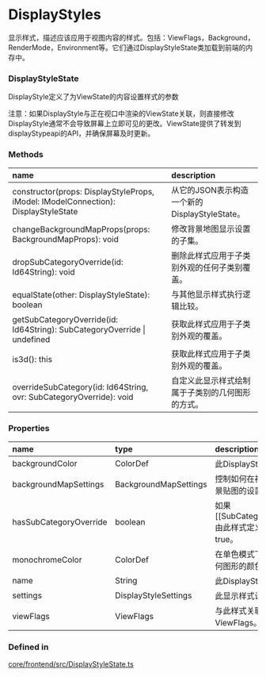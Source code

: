 # DisplayStyles

显示样式，描述应该应用于视图内容的样式。包括：ViewFlags，Background，RenderMode，Environment等。它们通过DisplayStyleState类加载到前端的内存中。

### DisplayStyleState 

DisplayStyle定义了为ViewState的内容设置样式的参数

注意：如果DisplayStyle与正在视口中渲染的ViewState关联，则直接修改DisplayStyle通常不会导致屏幕上立即可见的更改。ViewState提供了转发到displayStypeapi的API，并确保屏幕及时更新。

### Methods

| name | description |
| :--- | :--- |
| constructor\(props: DisplayStyleProps, iModel: IModelConnection\): DisplayStyleState | 从它的JSON表示构造一个新的DisplayStyleState。 |
| changeBackgroundMapProps\(props: BackgroundMapProps\): void | 修改背景地图显示设置的子集。 |
| dropSubCategoryOverride\(id: Id64String\): void | 删除此样式应用于子类别外观的任何子类别覆盖。 |
| equalState\(other: DisplayStyleState\): boolean | 与其他显示样式执行逻辑比较。 |
| getSubCategoryOverride\(id: Id64String\): SubCategoryOverride \| undefined | 获取此样式应用于子类别外观的覆盖。 |
| is3d\(\): this | 获取此样式应用于子类别外观的覆盖。 |
| overrideSubCategory\(id: Id64String, ovr: SubCategoryOverride\): void | 自定义此显示样式绘制属于子类别的几何图形的方式。 |

### Properties

| name | type | description |
| :--- | :--- | :--- |
| backgroundColor | ColorDef | 此DisplayStyle的背景色 |
| backgroundMapSettings | BackgroundMapSettings | 控制如何在视图中显示背景贴图的设置。 |
| hasSubCategoryOverride | boolean | 如果\[\[SubCategoryOverride\]由此样式定义，则返回true。 |
| monochromeColor | ColorDef | 在单色模式下用于绘制几何图形的颜色。 |
| name | String | 此DisplayStyle的名称。 |
| settings | DisplayStyleSettings | 此显示样式设置的容器。 |
| viewFlags | ViewFlags | 与此样式关联的ViewFlags。 |

### Defined in

[core/frontend/src/DisplayStyleState.ts](https://github.com/imodeljs/imodeljs/tree/master/core/frontend/src/DisplayStyleState.ts#L34)



